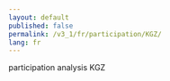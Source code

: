 ```yaml
---
layout: default
published: false
permalink: /v3_1/fr/participation/KGZ/
lang: fr
---
```


participation analysis KGZ
